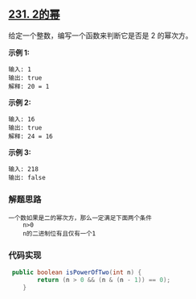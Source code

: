 ## [231. 2的幂](https://leetcode-cn.com/problems/power-of-two/)

给定一个整数，编写一个函数来判断它是否是 2 的幂次方。

**示例 1:**

```
输入: 1
输出: true
解释: 20 = 1
```

**示例 2:**

```
输入: 16
输出: true
解释: 24 = 16
```

**示例 3:**

```
输入: 218
输出: false
```

### 解题思路

```
一个数如果是二的幂次方，那么一定满足下面两个条件
	n>0
	n的二进制位有且仅有一个1
```

### 代码实现

```java
 public boolean isPowerOfTwo(int n) {
        return (n > 0 && (n & (n - 1)) == 0);
    }
```

